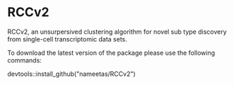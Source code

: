 # RCCv2
RCCv2, an unsurpersived clustering algorithm for novel sub type discovery from single-cell transcriptomic data sets. 

To download the latest version of the package please use the following commands:

devtools::install_github("nameetas/RCCv2")
